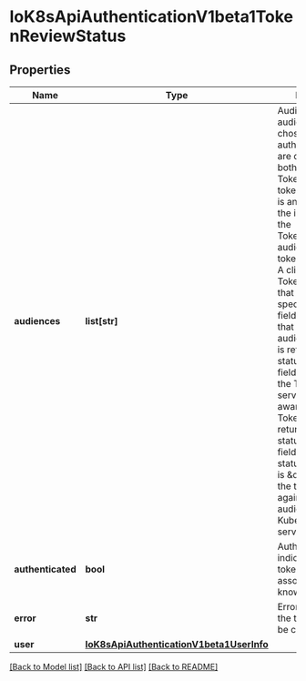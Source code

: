 # IoK8sApiAuthenticationV1beta1TokenReviewStatus

## Properties
Name | Type | Description | Notes
------------ | ------------- | ------------- | -------------
**audiences** | **list[str]** | Audiences are audience identifiers chosen by the authenticator that are compatible with both the TokenReview and token. An identifier is any identifier in the intersection of the TokenReviewSpec audiences and the token&#x27;s audiences. A client of the TokenReview API that sets the spec.audiences field should validate that a compatible audience identifier is returned in the status.audiences field to ensure that the TokenReview server is audience aware. If a TokenReview returns an empty status.audience field where status.authenticated is \&quot;true\&quot;, the token is valid against the audience of the Kubernetes API server. | [optional] 
**authenticated** | **bool** | Authenticated indicates that the token was associated with a known user. | [optional] 
**error** | **str** | Error indicates that the token couldn&#x27;t be checked | [optional] 
**user** | [**IoK8sApiAuthenticationV1beta1UserInfo**](IoK8sApiAuthenticationV1beta1UserInfo.md) |  | [optional] 

[[Back to Model list]](../README.md#documentation-for-models) [[Back to API list]](../README.md#documentation-for-api-endpoints) [[Back to README]](../README.md)

